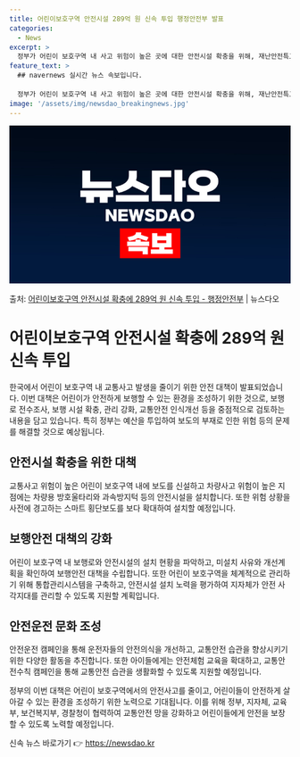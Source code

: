 ```yaml
---
title: 어린이보호구역 안전시설 289억 원 신속 투입 행정안전부 발표
categories:
  - News
excerpt: >
  정부가 어린이 보호구역 내 사고 위험이 높은 곳에 대한 안전시설 확충을 위해, 재난안전특교세 200억 원과 …
feature_text: >
  ## navernews 실시간 뉴스 속보입니다.

  정부가 어린이 보호구역 내 사고 위험이 높은 곳에 대한 안전시설 확충을 위해, 재난안전특교세 200억 원과 …
image: '/assets/img/newsdao_breakingnews.jpg'
---
```


![뉴스다오 속보](/assets/img/newsdao_breakingnews.jpg)

<p>출처: <a href="https://newsdao.kr/3636" rel="dofollow">어린이보호구역 안전시설 확충에 289억 원 신속 투입 - 행정안전부</a> | 뉴스다오</p>

<h1>어린이보호구역 안전시설 확충에 289억 원 신속 투입</h1>

한국에서 어린이 보호구역 내 교통사고 발생을 줄이기 위한 안전 대책이 발표되었습니다. 이번 대책은 어린이가 안전하게 보행할 수 있는 환경을 조성하기 위한 것으로, 보행로 전수조사, 보행 시설 확충, 관리 강화, 교통안전 인식개선 등을 중점적으로 검토하는 내용을 담고 있습니다. 특히 정부는 예산을 투입하여 보도의 부재로 인한 위험 등의 문제를 해결할 것으로 예상됩니다.

<h2 data-ke-size="size26">안전시설 확충을 위한 대책</h2>
교통사고 위험이 높은 어린이 보호구역 내에 보도를 신설하고 차량사고 위험이 높은 지점에는 차량용 방호울타리와 과속방지턱 등의 안전시설을 설치합니다. 또한 위험 상황을 사전에 경고하는 스마트 횡단보도를 보다 확대하여 설치할 예정입니다.

<h2 data-ke-size="size26">보행안전 대책의 강화</h2>
어린이 보호구역 내 보행로와 안전시설의 설치 현황을 파악하고, 미설치 사유와 개선계획을 확인하여 보행안전 대책을 수립합니다. 또한 어린이 보호구역을 체계적으로 관리하기 위해 통합관리시스템을 구축하고, 안전시설 설치 노력을 평가하여 지자체가 안전 사각지대를 관리할 수 있도록 지원할 계획입니다.

<h2 data-ke-size="size26">안전운전 문화 조성</h2>
안전운전 캠페인을 통해 운전자들의 안전의식을 개선하고, 교통안전 습관을 향상시키기 위한 다양한 활동을 추진합니다. 또한 아이들에게는 안전체험 교육을 확대하고, 교통안전수칙 캠페인을 통해 교통안전 습관을 생활화할 수 있도록 지원할 예정입니다.

정부의 이번 대책은 어린이 보호구역에서의 안전사고를 줄이고, 어린이들이 안전하게 살아갈 수 있는 환경을 조성하기 위한 노력으로 기대됩니다. 이를 위해 정부, 지자체, 교육부, 보건복지부, 경찰청이 협력하여 교통안전 망을 강화하고 어린이들에게 안전을 보장할 수 있도록 노력할 예정입니다. 

신속 뉴스 바로가기 👉 <a href="https://newsdao.kr" rel="dofollow">https://newsdao.kr</a>


